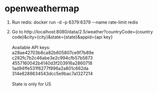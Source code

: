 # openweathermap
1. Run redis:
   docker run -d -p 6379:6379 --name rate-limit redis

2. Go to http://localhost:8080/data/2.5/weather?countryCode={country code}&city={city}&state={state}&appid={api key}
   <br>
   <br> Available API keys:
   <br> a28ae42703b8ca82b605807ce9f7b89e
   <br> c282fc7b2c46abe3e2c994cfb57b5873
   <br> 4557160042b4140d3f203916a2860718
   <br> 1ad94ffe531f6277f996a2a801c662da
   <br> 314e8288634543dcc5e9bac7a1327214
   <br>
   <br>State is only for US
